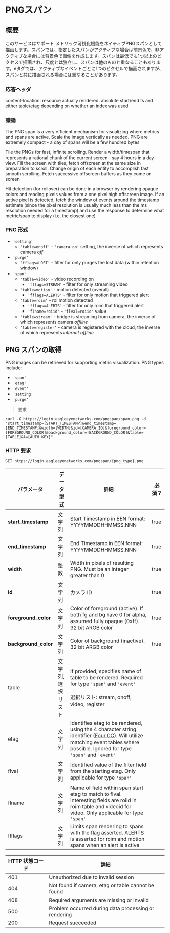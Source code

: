 # PNGスパン

<!--===================================================================-->
## 概要
<!--===================================================================-->

このサービスはサポート メトリック可視化機能をネイティブPNGスパンとして描画します。スパンでは、指定したスパンがアクティブな場合は前景色で、非アクティブな場合には背景色で画像を作成します。スパンは最低でも1つ以上のピクセスで描画され、尺度とは独立し、スパンは他のものと重なることもあります。eタグでは、アクティブなイベントごとに1つのピクセルで描画されますが、スパンと共に描画される場合には重なることがあります。

### 応答ヘッダ

content-location: resource actually rendered. absolute start/end ts and either table/etag depending on whether an index was used

### 議論

The PNG span is a very efficient mechanism for visualizing where metrics and spans are active. Scale the image vertically as needed. PNG are extremely compact - a day of spans will be a few hundred bytes

Tile the PNGs for fast, infinite scrolling. Render a width/timespan that represents a rational chunk of the current screen - say 4 hours in a day view. Fill the screen with tiles, fetch offscreen at the same size in preparation to scroll. Change origin of each entity to accomplish fast smooth scrolling. Fetch successive offscreen buffers as they come on screen

Hit detection (for rollover) can be done in a browser by rendering opaque colors and reading pixels values from a one pixel high offscreen image. If an active pixel is detected, fetch the window of events around the timestamp estimate (since the pixel resolution is usually much less than the ms resolution needed for a timestamp) and use the response to determine what metric/span to display (i.e. the closest one)

### PNG 形式

  - `'setting'`
    - `'table=onoff'` - `'camera_on'` setting, the inverse of which represents camera *off*
  - `'purge'`
    - `'fflags=LOST'` - filter for only purges the lost data (within retention window)
  - `'span'`
    - `'table=video'` - video recording on
      - `'fflags=STREAM'` - filter for only streaming video
    - `'table=motion'` - motion detected (overall)
      - `'fflags=ALERTS'` - filter for only motion that triggered alert
    - `'table=roim'` - roi motion detected
      - `'fflags=ALERTS'` - filter for only roim that triggered alert
      - `'flname=roiid'` - `'flval=roiid'` value
    - `'table=stream'` - bridge is streaming from camera, the inverse of which represents camera *offline*
    - `'table=register'` - camera is registered with the cloud, the inverse of which represents *internet offline*

<!--===================================================================-->
## PNG スパンの取得
<!--===================================================================-->

PNG images can be retrieved for supporting metric visualization. PNG types include:

  - `'span'`
  - `'etag'`
  - `'event'`
  - `'setting'`
  - `'purge'`

> 要求

```shell
curl -G https://login.eagleeyenetworks.com/pngspan/span.png -d "start_timestamp=[START_TIMESTAMP]&end_timestamp=[END_TIMESTAMP]&width=[WIDTH]&id=[CAMERA_ID]&foreground_color=[FOREGROUND_COLOR]&background_color=[BACKGROUND_COLOR]&table=[TABLE]&A=[AUTH_KEY]"
```

### HTTP 要求

`GET https://login.eagleeyenetworks.com/pngspan/{png_type}.png`

パラメータ              | データ型式     | 詳細         | 必須？
---------            | ---------    | ----------- | -----------
**start_timestamp**  | 文字列        | Start Timestamp in EEN format: YYYYMMDDHHMMSS.NNN | true
**end_timestamp**    | 文字列        | End Timestamp in EEN format: YYYYMMDDHHMMSS.NNN | true
**width**            | 整数          | Width in pixels of resulting PNG. Must be an integer greater than 0 | true
**id**               | 文字列        | カメラ ID | true
**foreground_color** | 文字列        | Color of foreground (active). If both fg and bg have 0 for alpha, assumed fully opaque (0xff). 32 bit ARGB color | true
**background_color** | 文字列        | Color of background (inactive). 32 bit ARGB color | true
table                | 文字列, 選択リスト | If provided, specifies name of table to be rendered. Required for type `'span'` and `'event'` <br><br>選択リスト: stream, onoff, video, register
etag                 | 文字列        | Identifies etag to be rendered, using the 4 character string identifier ([Four CC](#event-objects)). Will utilize matching event tables where possible. Ignored for type `'span'` and `'event'`
flval                | 文字列        | Identified value of the filter field from the starting etag. Only applicable for type `'span'`
flname               | 文字列        | Name of field within span start etag to match to flval. Interesting fields are roiid in roim table and videoid for video. Only applicable for type `'span'`
flflags              | 文字列        | Limits span rendering to spans with the flag asserted. ALERTS is asserted for roim and motion spans when an alert is active

HTTP 状態コード    | 詳細
---------------- | -----------
401	| Unauthorized due to invalid session
404	| Not found if camera, etag or table cannot be found
408	| Required arguments are missing or invalid
500	| Problem occurred during data processing or rendering
200	| Request succeeded
